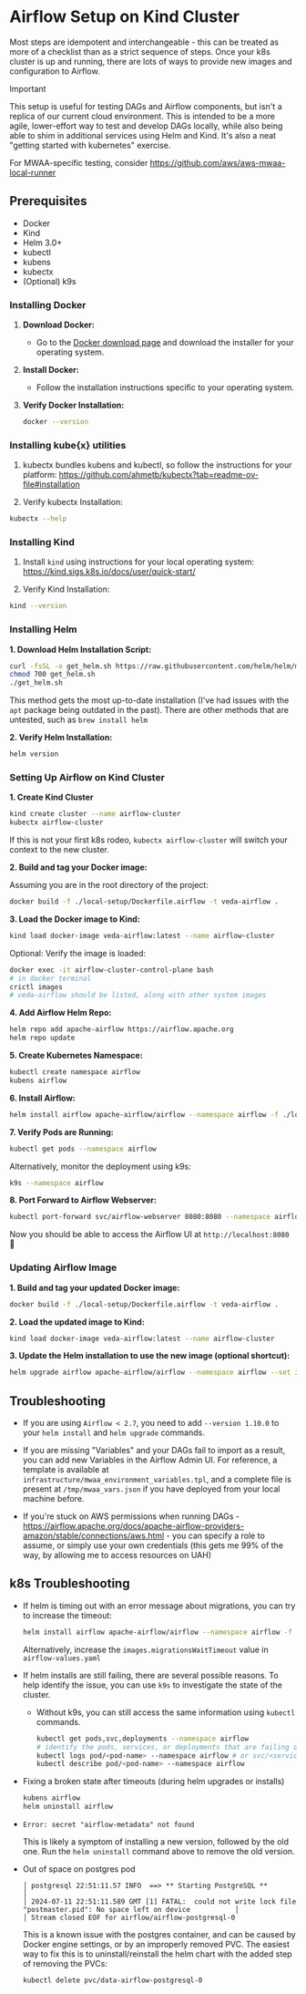 # Airflow Setup on Kind Cluster

Most steps are idempotent and interchangeable - this can be treated as more of a checklist than as a strict sequence of steps. Once your k8s cluster is up and running, there are lots of ways to provide new images and configuration to Airflow. 

> [!IMPORTANT]  
> This setup is useful for testing DAGs and Airflow components, but isn't a replica of our current cloud environment. This is intended to be a more agile, lower-effort way to test and develop DAGs locally, while also being able to shim in additional services using Helm and Kind. It's also a neat "getting started with kubernetes" exercise.

For MWAA-specific testing, consider https://github.com/aws/aws-mwaa-local-runner

## Prerequisites

- Docker
- Kind
- Helm 3.0+
- kubectl
- kubens
- kubectx
- (Optional) k9s


### Installing Docker

1. **Download Docker:**
   - Go to the [Docker download page](https://www.docker.com/products/docker-desktop) and download the installer for your operating system.

2. **Install Docker:**
   - Follow the installation instructions specific to your operating system.

3. **Verify Docker Installation:**
   ```bash
   docker --version
   ```

### Installing kube{x} utilities

1. kubectx bundles kubens and kubectl, so follow the instructions for your platform: https://github.com/ahmetb/kubectx?tab=readme-ov-file#installation

2. Verify kubectx Installation:

```bash
kubectx --help
```

### Installing Kind

1. Install `kind` using instructions for your local operating system: https://kind.sigs.k8s.io/docs/user/quick-start/

2. Verify Kind Installation:

```bash
kind --version
```

### Installing Helm

**1. Download Helm Installation Script:**

```bash
curl -fsSL -o get_helm.sh https://raw.githubusercontent.com/helm/helm/main/scripts/get-helm-3
chmod 700 get_helm.sh
./get_helm.sh
```

This method gets the most up-to-date installation (I've had issues with the `apt` package being outdated in the past). There are other methods that are untested, such as `brew install helm`

**2. Verify Helm Installation:**

```bash
helm version
```

### Setting Up Airflow on Kind Cluster
**1. Create Kind Cluster**

```bash
kind create cluster --name airflow-cluster
kubectx airflow-cluster
```

If this is not your first k8s rodeo, `kubectx airflow-cluster` will switch your context to the new cluster.

**2. Build and tag your Docker image:**

Assuming you are in the root directory of the project:
```bash
docker build -f ./local-setup/Dockerfile.airflow -t veda-airflow .
```

**3. Load the Docker image to Kind:**

```bash
kind load docker-image veda-airflow:latest --name airflow-cluster
```

Optional: Verify the image is loaded:

```bash
docker exec -it airflow-cluster-control-plane bash
# in docker terminal
crictl images
# veda-airflow should be listed, along with other system images
```

**4. Add Airflow Helm Repo:**

```bash
helm repo add apache-airflow https://airflow.apache.org
helm repo update
```

**5. Create Kubernetes Namespace:**

```bash
kubectl create namespace airflow
kubens airflow
```

**6. Install Airflow:**

```bash
helm install airflow apache-airflow/airflow --namespace airflow -f ./local-setup/airflow-values.yaml
```

**7. Verify Pods are Running:**

```bash
kubectl get pods --namespace airflow
```

Alternatively, monitor the deployment using k9s:

```bash
k9s --namespace airflow
```

**8. Port Forward to Airflow Webserver:**

```bash
kubectl port-forward svc/airflow-webserver 8080:8080 --namespace airflow
```

Now you should be able to access the Airflow UI at `http://localhost:8080` 🎉

### Updating Airflow Image

**1. Build and tag your updated Docker image:**

```bash
docker build -f ./local-setup/Dockerfile.airflow -t veda-airflow .
```
**2. Load the updated image to Kind:**

```bash
kind load docker-image veda-airflow:latest --name airflow-cluster
```

**3. Update the Helm installation to use the new image (optional shortcut):**

```bash
helm upgrade airflow apache-airflow/airflow --namespace airflow --set images.airflow.tag=latest
```

## Troubleshooting

- If you are using `Airflow < 2.7`, you need to add `--version 1.10.0` to your `helm install` and `helm upgrade` commands.

- If you are missing "Variables" and your DAGs fail to import as a result, you can add new Variables in the Airflow Admin UI. For reference, a template is available at `infrastructure/mwaa_environment_variables.tpl`, and a complete file is present at `/tmp/mwaa_vars.json` if you have deployed from your local machine before.

- If you're stuck on AWS permissions when running DAGs - https://airflow.apache.org/docs/apache-airflow-providers-amazon/stable/connections/aws.html - you can specify a role to assume, or simply use your own credentials (this gets me 99% of the way, by allowing me to access resources on UAH)

## k8s Troubleshooting

- If helm is timing out with an error message about migrations, you can try to increase the timeout:

    ```bash
    helm install airflow apache-airflow/airflow --namespace airflow -f ./local-setup/airflow-values.yaml --timeout 10m
    ```
    Alternatively, increase the `images.migrationsWaitTimeout` value in `airflow-values.yaml`

- If helm installs are still failing, there are several possible reasons. To help identify the issue, you can use `k9s` to investigate the state of the cluster.

    - Without k9s, you can still access the same information using `kubectl` commands.

        ```bash
        kubectl get pods,svc,deployments --namespace airflow
        # identify the pods, services, or deployments that are failing or stuck in a loop
        kubectl logs pod/<pod-name> --namespace airflow # or svc/<service-name>, deployment/<deployment-name> etc
        kubectl describe pod/<pod-name> --namespace airflow
        ```

- Fixing a broken state after timeouts (during helm upgrades or installs)
    ```bash
    kubens airflow
    helm uninstall airflow
    ```


- `Error: secret "airflow-metadata" not found`

    This is likely a symptom of installing a new version, followed by the old one. Run the `helm uninstall` command above to remove the old version.

- Out of space on postgres pod
    ```
    │ postgresql 22:51:11.57 INFO  ==> ** Starting PostgreSQL **                                                            │
    │ 2024-07-11 22:51:11.589 GMT [1] FATAL:  could not write lock file "postmaster.pid": No space left on device           │
    │ Stream closed EOF for airflow/airflow-postgresql-0 
    ```
    This is a known issue with the postgres container, and can be caused by Docker engine settings, or by an improperly removed PVC. The easiest way to fix this is to uninstall/reinstall the helm chart with the added step of removing the PVCs:
    ```
    kubectl delete pvc/data-airflow-postgresql-0
    ```


